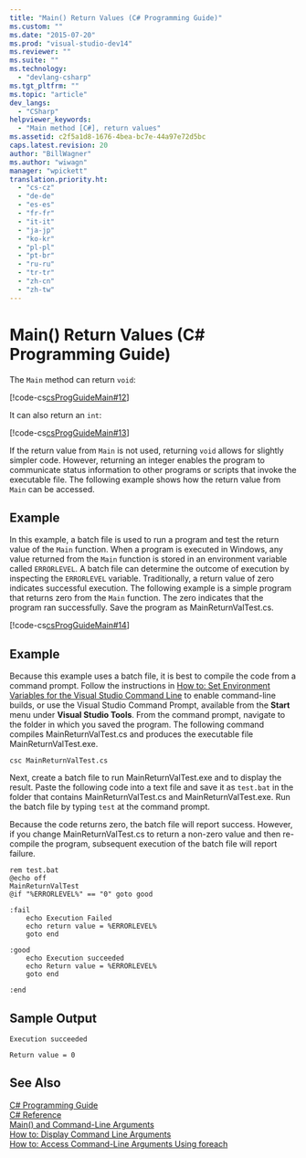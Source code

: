```yaml
---
title: "Main() Return Values (C# Programming Guide)"
ms.custom: ""
ms.date: "2015-07-20"
ms.prod: "visual-studio-dev14"
ms.reviewer: ""
ms.suite: ""
ms.technology: 
  - "devlang-csharp"
ms.tgt_pltfrm: ""
ms.topic: "article"
dev_langs: 
  - "CSharp"
helpviewer_keywords: 
  - "Main method [C#], return values"
ms.assetid: c2f5a1d8-1676-4bea-bc7e-44a97e72d5bc
caps.latest.revision: 20
author: "BillWagner"
ms.author: "wiwagn"
manager: "wpickett"
translation.priority.ht: 
  - "cs-cz"
  - "de-de"
  - "es-es"
  - "fr-fr"
  - "it-it"
  - "ja-jp"
  - "ko-kr"
  - "pl-pl"
  - "pt-br"
  - "ru-ru"
  - "tr-tr"
  - "zh-cn"
  - "zh-tw"
---
```

# Main() Return Values (C# Programming Guide)
The `Main` method can return `void`:  
  
 [!code-cs[csProgGuideMain#12](../../../csharp/programming-guide/inside-a-program/codesnippet/CSharp/main-return-values_1.cs)]  
  
 It can also return an `int`:  
  
 [!code-cs[csProgGuideMain#13](../../../csharp/programming-guide/inside-a-program/codesnippet/CSharp/main-return-values_2.cs)]  
  
 If the return value from `Main` is not used, returning `void` allows for slightly simpler code. However, returning an integer enables the program to communicate status information to other programs or scripts that invoke the executable file. The following example shows how the return value from `Main` can be accessed.  
  
## Example  
 In this example, a batch file is used to run a program and test the return value of the `Main` function. When a program is executed in Windows, any value returned from the `Main` function is stored in an environment variable called `ERRORLEVEL`. A batch file can determine the outcome of execution by inspecting the `ERRORLEVEL` variable. Traditionally, a return value of zero indicates successful execution. The following example is a simple program that returns zero from the `Main` function. The zero indicates that the program ran successfully. Save the program as MainReturnValTest.cs.  
  
 [!code-cs[csProgGuideMain#14](../../../csharp/programming-guide/inside-a-program/codesnippet/CSharp/main-return-values_3.cs)]  
  
## Example  
 Because this example uses a batch file, it is best to compile the code from a command prompt. Follow the instructions in [How to: Set Environment Variables for the Visual Studio Command Line](../../../csharp/language-reference/compiler-options/how-to-set-environment-variables-for-the-visual-studio-command-line.md) to enable command-line builds, or use the Visual Studio Command Prompt, available from the **Start** menu under **Visual Studio Tools**. From the command prompt, navigate to the folder in which you saved the program. The following command compiles MainReturnValTest.cs and produces the executable file MainReturnValTest.exe.  
  
 `csc MainReturnValTest.cs`  
  
 Next, create a batch file to run MainReturnValTest.exe and to display the result. Paste the following code into a text file and save it as `test.bat` in the folder that contains MainReturnValTest.cs and MainReturnValTest.exe. Run the batch file by typing `test` at the command prompt.  
  
 Because the code returns zero, the batch file will report success. However, if you change MainReturnValTest.cs to return a non-zero value and then re-compile the program, subsequent execution of the batch file will report failure.  
  
```  
rem test.bat  
@echo off  
MainReturnValTest  
@if "%ERRORLEVEL%" == "0" goto good  
  
:fail  
    echo Execution Failed  
    echo return value = %ERRORLEVEL%  
    goto end  
  
:good  
    echo Execution succeeded  
    echo Return value = %ERRORLEVEL%  
    goto end  
  
:end  
```  
  
## Sample Output  
 `Execution succeeded`  
  
 `Return value = 0`  
  
## See Also  
 [C# Programming Guide](../../../csharp/programming-guide/index.md)   
 [C# Reference](../../../csharp/language-reference/index.md)   
 [Main() and Command-Line Arguments](../../../csharp/programming-guide/main-and-command-args/main-and-command-line-arguments.md)   
 [How to: Display Command Line Arguments](../../../csharp/programming-guide/main-and-command-args/how-to-display-command-line-arguments.md)   
 [How to: Access Command-Line Arguments Using foreach](../../../csharp/programming-guide/main-and-command-args/how-to-access-command-line-arguments-using-foreach.md)